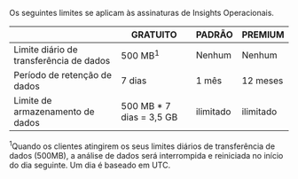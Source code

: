 
Os seguintes limites se aplicam às assinaturas de Insights Operacionais.


| |GRATUITO|PADRÃO|PREMIUM|
|---|---|---|---|
|Limite diário de transferência de dados|500 MB<sup>1</sup>|Nenhum|Nenhum|
|Período de retenção de dados|7 dias|1 mês|12 meses|
|Limite de armazenamento de dados|500 MB * 7 dias = 3,5 GB|ilimitado|ilimitado|


<sup>1</sup>Quando os clientes atingirem os seus limites diários de transferência de dados (500MB), a análise de dados será interrompida e reiniciada no início do dia seguinte. Um dia é baseado em UTC.

<!---HONumber=July15_HO2-->